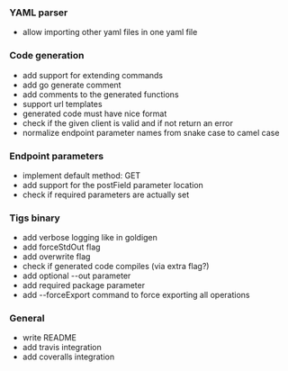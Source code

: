 ### YAML parser
* allow importing other yaml files in one yaml file

### Code generation
* add support for extending commands
* add go generate comment
* add comments to the generated functions
* support url templates
* generated code must have nice format
* check if the given client is valid and if not return an error
* normalize endpoint parameter names from snake case to camel case

### Endpoint parameters
* implement default method: GET
* add support for the postField parameter location
* check if required parameters are actually set

### Tigs binary
* add verbose logging like in goldigen
* add forceStdOut flag
* add overwrite flag
* check if generated code compiles (via extra flag?)
* add optional --out parameter
* add required package parameter
* add --forceExport command to force exporting all operations

### General
* write README
* add travis integration
* add coveralls integration
